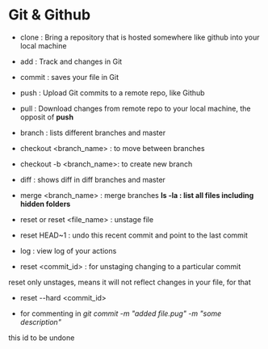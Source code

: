 # Git & Github

* clone : Bring a repository that is hosted somewhere like github into your local machine
* add : Track and changes in Git
* commit : saves your file in Git
* push : Upload Git commits to a remote repo, like Github
* pull : Download changes from remote repo to your local machine, the opposit of **push**
* branch : lists different branches and master
* checkout <branch_name> : to move between branches
* checkout -b <branch_name>: to create new branch
* diff : shows diff in diff branches and master
* merge <branch_name> : merge branches
**ls -la : list all files including hidden folders**

* reset or reset <file_name> : unstage file
* reset HEAD~1 : undo this recent commit and point to the last commit

* log : view log of your actions

* reset <commit_id> : for unstaging changing to a particular commit

reset only unstages, means it will not reflect changes in your file, for that
* reset --hard <commit_id>

* for commenting in *git commit -m "added file.pug" -m "some description"*

this id to be undone